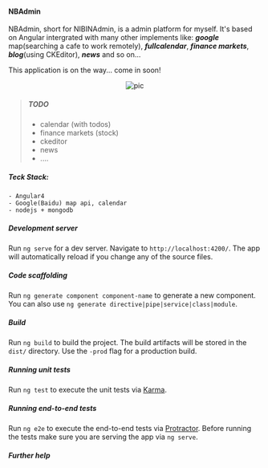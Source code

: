 #### NBAdmin
NBAdmin, short for NIBINAdmin, is a admin platform for myself. It's based on Angular intergrated with many other implements like: ***google*** map(searching a cafe to work remotely), ***fullcalendar***, ***finance markets***, ***blog***(using CKEditor), ***news*** and so on...

This application is on the way... come in soon!

<div align="center">
<img src="https://nibin90.github.io/assets/img/project/carousel/NBAdmin-0.jpg" alt="pic" align=center />
</div>

> ##### TODO
> - calendar (with todos)
> - finance markets (stock)
> - ckeditor
> - news
> - ....

##### Teck Stack:

    - Angular4
    - Google(Baidu) map api, calendar
    - nodejs + mongodb 

##### Development server

Run `ng serve` for a dev server. Navigate to `http://localhost:4200/`. The app will automatically reload if you change any of the source files.

##### Code scaffolding

Run `ng generate component component-name` to generate a new component. You can also use `ng generate directive|pipe|service|class|module`.

##### Build

Run `ng build` to build the project. The build artifacts will be stored in the `dist/` directory. Use the `-prod` flag for a production build.

##### Running unit tests

Run `ng test` to execute the unit tests via [Karma](https://karma-runner.github.io).

##### Running end-to-end tests

Run `ng e2e` to execute the end-to-end tests via [Protractor](http://www.protractortest.org/).
Before running the tests make sure you are serving the app via `ng serve`.

##### Further help
